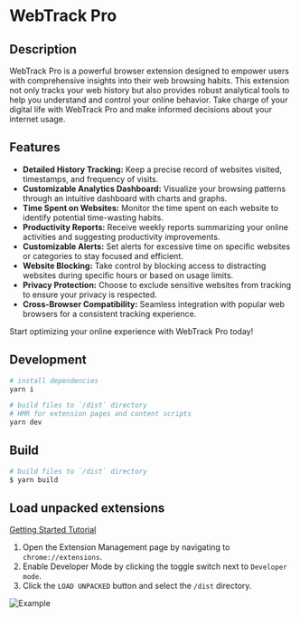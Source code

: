 # WebTrack Pro

## Description
WebTrack Pro is a powerful browser extension designed to empower users with comprehensive insights into their web browsing habits. This extension not only tracks your web history but also provides robust analytical tools to help you understand and control your online behavior. Take charge of your digital life with WebTrack Pro and make informed decisions about your internet usage.

## Features
- **Detailed History Tracking:** Keep a precise record of websites visited, timestamps, and frequency of visits.
- **Customizable Analytics Dashboard:** Visualize your browsing patterns through an intuitive dashboard with charts and graphs.
- **Time Spent on Websites:** Monitor the time spent on each website to identify potential time-wasting habits.
- **Productivity Reports:** Receive weekly reports summarizing your online activities and suggesting productivity improvements.
- **Customizable Alerts:** Set alerts for excessive time on specific websites or categories to stay focused and efficient.
- **Website Blocking:** Take control by blocking access to distracting websites during specific hours or based on usage limits.
- **Privacy Protection:** Choose to exclude sensitive websites from tracking to ensure your privacy is respected.
- **Cross-Browser Compatibility:** Seamless integration with popular web browsers for a consistent tracking experience.

Start optimizing your online experience with WebTrack Pro today!

## Development

```bash
# install dependencies
yarn i

# build files to `/dist` directory
# HMR for extension pages and content scripts
yarn dev
```

## Build

```bash
# build files to `/dist` directory
$ yarn build
```

## Load unpacked extensions

[Getting Started Tutorial](https://developer.chrome.com/docs/extensions/mv3/getstarted/)

1. Open the Extension Management page by navigating to `chrome://extensions`.
2. Enable Developer Mode by clicking the toggle switch next to `Developer mode`.
3. Click the `LOAD UNPACKED` button and select the `/dist` directory.

![Example](https://wd.imgix.net/image/BhuKGJaIeLNPW9ehns59NfwqKxF2/vOu7iPbaapkALed96rzN.png?auto=format&w=571)
